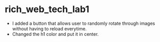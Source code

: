# rich_web_tech_lab1

- I added a button that allows user to randomly rotate through images without having to reload everytime.
- Changed the h1 color and put it in center.
